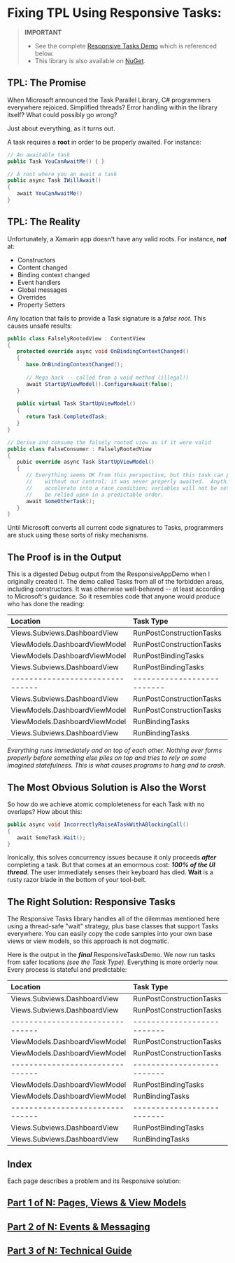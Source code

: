 
# Fixing TPL Using Responsive Tasks:

>**IMPORTANT**
>* See the complete [Responsive Tasks Demo](https://github.com/marcusts/Com.MarcusTS.ResponsiveTasksDemo) which is referenced below.
>* This library is also available on [NuGet](https://www.nuget.org/packages/Com.MarcusTS.ResponsiveTasks).
### 
### 
## TPL: The Promise

When Microsoft announced the Task Parallel Library, C# programmers everywhere rejoiced.  Simplified threads?  Error handling within the library itself?  What could possibly go wrong?

Just about everything, as it turns out.

A task requires a **root** in order to be properly awaited.  For instance:

``` C#
// An awaitable task
public Task YouCanAwaitMe() { }

// A root where you an await a task
public async Task IWillAwait()
{
   await YouCanAwaitMe()
}
```

## TPL: The Reality

Unfortunately, a Xamarin app doesn't have any valid roots.  For instance, ***not*** at:

* Constructors
* Content changed
* Binding context changed
* Event handlers
* Global messages
* Overrides
* Property Setters

Any location that fails to provide a Task signature is a *false root*. This causes unsafe results:

``` C#
public class FalselyRootedView : ContentView
{
   protected override async void OnBindingContextChanged()
   {
      base.OnBindingContextChanged();
      
      // Mega hack -- called from a void method (illegal!)
      await StartUpViewModel().ConfigureAwait(false);
   }
   
   public virtual Task StartUpViewModel()
   {
      return Task.CompletedTask;
   }
}

// Derive and consume the falsely rooted view as if it were valid
public class FalseConsumer : FalselyRootedView
{
   pubic override async Task StartUpViewModel()
   {
      // Everything seems OK from this perspective, but this task can proceed at any time and 
      //    without our control; it was never properly awaited.  Anything relying on it will 
      //    accelerate into a race condition; variables will not be set on time; nothing can 
      //    be relied upon in a predictable order.
      await SomeOtherTask();
   }
}
```

Until Microsoft converts all current code signatures to Tasks, programmers are stuck using these sorts of risky mechanisms.

## The Proof is in the Output

This is a digested Debug output from the ResponsiveAppDemo when I originally created it. The demo called Tasks from all of the forbidden areas, including constructors. It was otherwise well-behaved -- at least according to Microsoft's guidance.  So it resembles code that anyone would produce who has done the reading:

| Location                      | Task Type                | First/Last |
| :---                          | :---                     | :---       |
| Views.Subviews.DashboardView  | RunPostConstructionTasks | FIRST	    |
| ViewModels.DashboardViewModel | RunPostConstructionTasks | FIRST	    |
| ViewModels.DashboardViewModel | RunPostBindingTasks      | FIRST	    |
| Views.Subviews.DashboardView  | RunPostBindingTasks      | FIRST	    |
|-------------------------------|--------------------------|------------|
| Views.Subviews.DashboardView  | RunPostConstructionTasks | LAST	    |
| ViewModels.DashboardViewModel | RunPostConstructionTasks | LAST	    | 
| ViewModels.DashboardViewModel | RunBindingTasks          | LAST	    | 
| Views.Subviews.DashboardView  | RunBindingTasks          | LAST	    |

*Everything runs immediately and on top of each other.  Nothing ever forms properly before something else piles on top and tries to rely on some imagined statefulness. This is what causes programs to hang and to crash.*

## The Most Obvious Solution is Also the Worst

So how do we achieve atomic comploleteness for each Task with no overlaps?  How about this:

``` C#
public async void IncorrectlyRaiseATaskWithABlockingCall()
{
   await SomeTask.Wait();
}

```

Ironically, this solves concurrency issues because it only proceeds ***after*** completing a task.  But that comes at an emormous cost: ***100% of the UI thread***. The user immediately senses their keyboard has died. **Wait** is a rusty razor blade in the bottom of your tool-belt.

## The Right Solution: Responsive Tasks

The Responsive Tasks library handles all of the dilemmas mentioned here using a thread-safe "wait" strategy, plus base classes that support Tasks everywhere.  You can easily copy the code samples into your own base views or view models, so this approach is not dogmatic.

Here is the output in the ***final*** ResponsiveTasksDemo. We now run tasks from safer locations *(see the Task Type)*.  Everything is more orderly now.  Every process is stateful and predictable:

| Location                      | Task Type                | First/Last |
| :---                          | :---                     | :---       |
| Views.Subviews.DashboardView  | RunPostConstructionTasks | FIRST	    |
| Views.Subviews.DashboardView  | RunPostConstructionTasks | LAST	    |
|-------------------------------|--------------------------|------------|
| ViewModels.DashboardViewModel | RunPostConstructionTasks | FIRST	    |
| ViewModels.DashboardViewModel | RunPostConstructionTasks | LAST	    | 
|-------------------------------|--------------------------|------------|
| ViewModels.DashboardViewModel | RunPostBindingTasks      | FIRST	    |
| ViewModels.DashboardViewModel | RunBindingTasks          | LAST	    | 
|-------------------------------|--------------------------|------------|
| Views.Subviews.DashboardView  | RunPostBindingTasks      | FIRST	    |
| Views.Subviews.DashboardView  | RunBindingTasks          | LAST	    |

## Index

Each page describes a problem and its Responsive solution:

## [Part 1 of N: Pages, Views & View Models](ResponsiveTasksDemo_1.md)
## [Part 2 of N: Events & Messaging](ResponsiveTasksDemo_2.md)
## [Part 3 of N: Technical Guide](ResponsiveTasksDemo_3.md)
